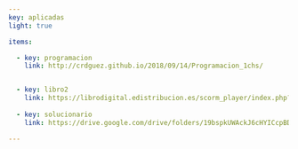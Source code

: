 ```yaml
---
key: aplicadas
light: true

items:

  - key: programacion
    link: http://crdguez.github.io/2018/09/14/Programacion_1chs/


  - key: libro2
    link: https://librodigital.edistribucion.es/scorm_player/index.php?licencia=CGGJ-CCPY-XB7V-HZ3B&urllibro=L2JpYmxpb3RlY2EtYW5heWEvbGlicm8vMTg5MDYzMS8wNjkxMTY0NWQwMWI3ZTQ1NDdhZDhiM2U3ZWMyYTA5N2I0ZTYxM2EyMDY1ZTFkY2UwNmE5NTNlNWM2ZWYwMjNmLTI4NDM1LTIwMTgwOTI2MTAwMTQ2L2luZGV4Lmh0bWw= 
  
  - key: solucionario
    link: https://drive.google.com/drive/folders/19bspkUWAckJ6cHYICcpBDNooiXEGGFLt?usp=sharing

---
```

